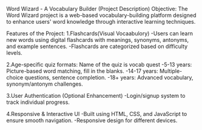 Word Wizard - A Vocabulary Builder (Project Description) Objective: The Word Wizard project is a web-based vocabulary-building platform designed to enhance users' word knowledge through interactive learning techniques.

Features of the Project: 1.Flashcards(Visual Vocaabulory) -Users can learn new words using digital flashcards with meanings, synonyms, antonyms, and example sentences. -Flashcards are categorized based on difficulty levels.

2.Age-specific quiz formats: Name of the quiz is vocab quest -5-13 years: Picture-based word matching, fill in the blanks. -14-17 years: Multiple-choice questions, sentence completion. -18+ years: Advanced vocabulary, synonym/antonym challenges.

3.User Authentication (Optional Enhancement) -Login/signup system to track individual progress.

4.Responsive & Interactive UI -Built using HTML, CSS, and JavaScript to ensure smooth navigation. -Responsive design for different devices.
